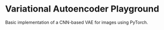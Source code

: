 # Variational Autoencoder Playground

Basic implementation of a CNN-based VAE for images using PyTorch.

